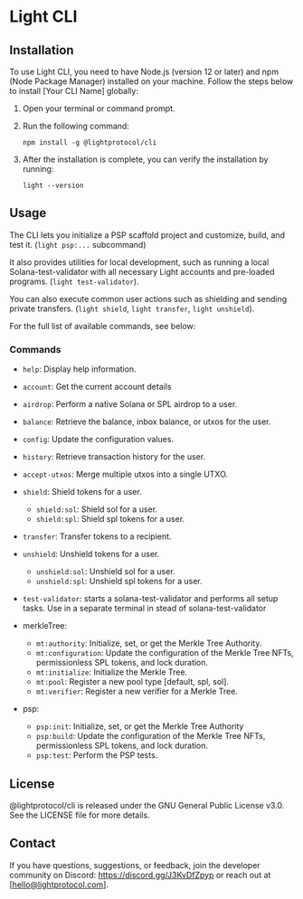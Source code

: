 # Light CLI

## Installation

To use Light CLI, you need to have Node.js (version 12 or later) and npm (Node Package Manager) installed on your machine. Follow the steps below to install [Your CLI Name] globally:

1. Open your terminal or command prompt.
2. Run the following command:

   ```shell
   npm install -g @lightprotocol/cli
   ```

3. After the installation is complete, you can verify the installation by running:

   ```shell
   light --version
   ```
   
## Usage

The CLI lets you initialize a PSP scaffold project and customize, build, and test it. (```light psp:...``` subcommand)

It also provides utilities for local development, such as running a local Solana-test-validator with all necessary Light accounts and pre-loaded programs. (```light test-validator```).

You can also execute common user actions such as shielding and sending private transfers. (```light shield```, ```light transfer```, ```light unshield```).

For the full list of available commands, see below:


### Commands

- `help`: Display help information.
- `account`: Get the current account details
- `airdrop`: Perform a native Solana or SPL airdrop to a user.
- `balance`: Retrieve the balance, inbox balance, or utxos for the user.
- `config`: Update the configuration values.
- `history`: Retrieve transaction history for the user.
- `accept-utxos`: Merge multiple utxos into a single UTXO.
- `shield`: Shield tokens for a user.
  - `shield:sol`: Shield sol for a user.
  - `shield:spl`: Shield spl tokens for a user.
- `transfer`: Transfer tokens to a recipient.
- `unshield`: Unshield tokens for a user.
  - `unshield:sol`: Unshield sol for a user.
  - `unshield:spl`: Unshield spl tokens for a user.

- `test-validator`: starts a solana-test-validator and performs all setup tasks. Use in a separate terminal in stead of solana-test-validator

- merkleTree:
  - `mt:authority`: Initialize, set, or get the Merkle Tree Authority.
  - `mt:configuration`: Update the configuration of the Merkle Tree NFTs, permissionless SPL tokens, and lock duration.
  - `mt:initialize`: Initialize the Merkle Tree.
  - `mt:pool`: Register a new pool type [default, spl, sol].
  - `mt:verifier`: Register a new verifier for a Merkle Tree.

- psp:
  - `psp:init`: Initialize, set, or get the Merkle Tree Authority
  - `psp:build`: Update the configuration of the Merkle Tree NFTs, permissionless SPL tokens, and lock duration.
  - `psp:test`: Perform the PSP tests.


## License

@lightprotocol/cli is released under the GNU General Public License v3.0. See the LICENSE file for more details.

## Contact

If you have questions, suggestions, or feedback, join the developer community on Discord: https://discord.gg/J3KvDfZpyp or reach out at [hello@lightprotocol.com].
